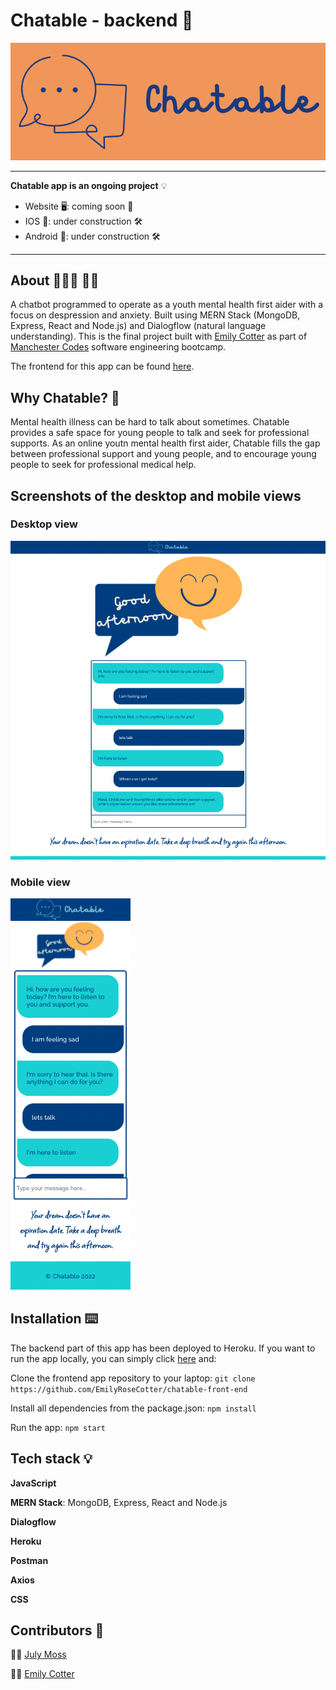 # Chatable - backend 💬
![alt - text](https://raw.githubusercontent.com/EmilyRoseCotter/chatable-front-end/master/src/assets/sunriseLogo.png)
***
**Chatable app is an ongoing project** 💡

- Website 🖥: coming soon 👀
- IOS 📱: under construction 🛠
- Android 📱: under construction 🛠

***


## About 👩🏻‍💻 👩‍💻

A chatbot programmed to operate as a youth mental health first aider with a focus on despression and anxiety. Built using MERN Stack (MongoDB, Express, React and Node.js) and Dialogflow (natural language understanding). This is the final project built with [Emily Cotter](https://github.com/EmilyRoseCotter) as part of [Manchester Codes](https://www.manchestercodes.com) software engineering bootcamp.

The frontend for this app can be found [here](https://github.com/EmilyRoseCotter/chatable-front-end).

## Why Chatable? 🌿

Mental health illness can be hard to talk about sometimes. Chatable provides a safe space for young people to talk and seek for professional supports. As an online youtn mental health first aider, Chatable fills the gap between professional support and young people, and to encourage young people to seek for professional medical help. 

## Screenshots of the desktop and mobile views

### Desktop view
![alt - text](https://raw.githubusercontent.com/EmilyRoseCotter/chatable-front-end/master/src/assets/desktop.png)

### Mobile view
![alt - text](https://raw.githubusercontent.com/EmilyRoseCotter/chatable-front-end/master/src/assets/mobile.png)

## Installation ⌨️

The backend part of this app has been deployed to Heroku. If you want to run the app locally, you can simply click [here](https://github.com/EmilyRoseCotter/chatable-front-end) and:

Clone the frontend app repository to your laptop: `git clone https://github.com/EmilyRoseCotter/chatable-front-end`

Install all dependencies from the package.json: `npm install`

Run the app: `npm start`

## Tech stack 💡

**JavaScript**

**MERN Stack**: MongoDB, Express, React and Node.js

**Dialogflow**

**Heroku**

**Postman**

**Axios**

**CSS**

## Contributors 🤯

👩🏻 [July Moss](https://github.com/JMoss89)

👩🏼 [Emily Cotter](https://github.com/EmilyRoseCotter)







